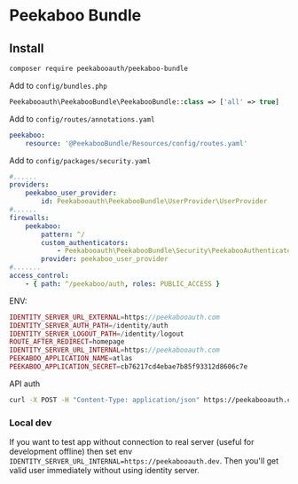 Peekaboo Bundle
===============

## Install

```bash
composer require peekabooauth/peekaboo-bundle
```

Add to `config/bundles.php`

```php
Peekabooauth\PeekabooBundle\PeekabooBundle::class => ['all' => true]
```

Add to `config/routes/annotations.yaml`

```yaml
peekaboo:
    resource: '@PeekabooBundle/Resources/config/routes.yaml'
```

Add to `config/packages/security.yaml`

```yaml
#......
providers:
    peekaboo_user_provider:
        id: Peekabooauth\PeekabooBundle\UserProvider\UserProvider
#......
firewalls:
    peekaboo:
        pattern: ^/
        custom_authenticators:
            - Peekabooauth\PeekabooBundle\Security\PeekabooAuthenticator
        provider: peekaboo_user_provider
#.......
access_control:
    - { path: ^/peekaboo/auth, roles: PUBLIC_ACCESS }
```

ENV:
```php
IDENTITY_SERVER_URL_EXTERNAL=https://peekabooauth.com
IDENTITY_SERVER_AUTH_PATH=/identity/auth
IDENTITY_SERVER_LOGOUT_PATH=/identity/logout
ROUTE_AFTER_REDIRECT=homepage
IDENTITY_SERVER_URL_INTERNAL=https://peekabooauth.com
PEEKABOO_APPLICATION_NAME=atlas
PEEKABOO_APPLICATION_SECRET=cb76217cd4ebae7b85f93312d8606c7e
```

API auth
```bash
curl -X POST -H "Content-Type: application/json" https://peekabooauth.com/api/login_check -d '{"username":"user@example.com","password":"123456"}'
```

### Local dev

If you want to test app without connection to real server (useful for development offline) then set
env `IDENTITY_SERVER_URL_INTERNAL=https://peekabooauth.dev`. Then you'll get valid user immediately without
using identity server.
